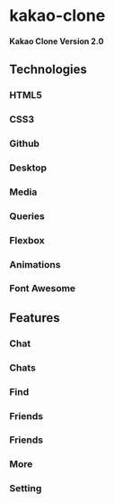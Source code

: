 # kakao-clone
#### Kakao Clone Version 2.0
Technologies
------------- 
### HTML5 
### CSS3 
### Github 
### Desktop 
### Media 
### Queries 
### Flexbox 
### Animations 
### Font Awesome

Features
-------------    
### Chat 
### Chats 
### Find 
### Friends
### Friends 
### More
### Setting

 
